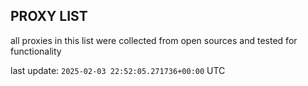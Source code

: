 ## PROXY LIST

all proxies in this list were collected from open sources and tested for functionality

last update: `2025-02-03 22:52:05.271736+00:00` UTC